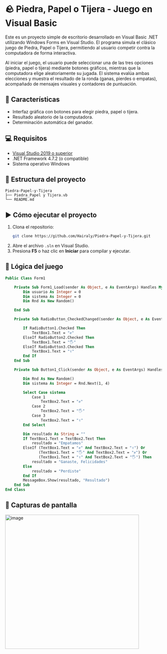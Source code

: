# 🪨 Piedra, Papel o Tijera - Juego en Visual Basic
Este es un proyecto simple de escritorio desarrollado en Visual Basic .NET utilizando Windows Forms en Visual Studio. El programa simula el clásico juego de Piedra, Papel o Tijera, permitiendo al usuario competir contra la computadora de forma interactiva.

Al iniciar el juego, el usuario puede seleccionar una de las tres opciones (piedra, papel o tijera) mediante botones gráficos, mientras que la computadora elige aleatoriamente su jugada. El sistema evalúa ambas elecciones y muestra el resultado de la ronda (ganas, pierdes o empatas), acompañado de mensajes visuales y contadores de puntuación.

## 🧩 Características

- Interfaz gráfica con botones para elegir piedra, papel o tijera.
- Resultado aleatorio de la computadora.
- Determinación automática del ganador.


## 💻 Requisitos

- [Visual Studio 2019 o superior](https://visualstudio.microsoft.com/)
- .NET Framework 4.7.2 (o compatible)
- Sistema operativo Windows

## 📁 Estructura del proyecto

```
Piedra-Papel-y-Tijera
├── Piedra_Papel y Tijera.vb
└── README.md
```

## ▶️ Cómo ejecutar el proyecto

1. Clona el repositorio:
   ```bash
   git clone https://github.com/Hairaly/Piedra-Papel-y-Tijera.git
   ```
2. Abre el archivo `.sln` en Visual Studio.
3. Presiona **F5** o haz clic en **Iniciar** para compilar y ejecutar.

## 🧠 Lógica del juego 

```vb
Public Class Form1

    Private Sub Form1_Load(sender As Object, e As EventArgs) Handles MyBase.Load
        Dim usuario As Integer = 0
        Dim sistema As Integer = 0
        Dim Rnd As New Random()

    End Sub

    Private Sub RadioButton_CheckedChanged(sender As Object, e As EventArgs) Handles RadioButton1.CheckedChanged, RadioButton2.CheckedChanged, RadioButton3.CheckedChanged

        If RadioButton1.Checked Then
            TextBox1.Text = "✊"
        ElseIf RadioButton2.Checked Then
            TextBox1.Text = "🖐️"
        ElseIf RadioButton3.Checked Then
            TextBox1.Text = "✌️"
        End If
    End Sub

    Private Sub Button1_Click(sender As Object, e As EventArgs) Handles Button1.Click

        Dim Rnd As New Random()
        Dim sistema As Integer = Rnd.Next(1, 4)

        Select Case sistema
            Case 1
                TextBox2.Text = "✊"
            Case 2
                TextBox2.Text = "🖐️"
            Case 3
                TextBox2.Text = "✌️"
        End Select

        Dim resultado As String = ""
        If TextBox1.Text = TextBox2.Text Then
            resultado = "Empatamos"
        ElseIf (TextBox1.Text = "✊" And TextBox2.Text = "✌️") Or
               (TextBox1.Text = "🖐️" And TextBox2.Text = "✊") Or
               (TextBox1.Text = "✌️" And TextBox2.Text = "🖐️") Then
            resultado = "Ganaste, Felicidades"
        Else
            resultado = "Perdiste"
        End If
        MessageBox.Show(resultado, "Resultado")
    End Sub
End Class

```

## 📸 Capturas de pantalla 

<img width="430" alt="image" src="https://github.com/user-attachments/assets/0fced307-c2c4-4c51-8a39-679cb04ed081" />




